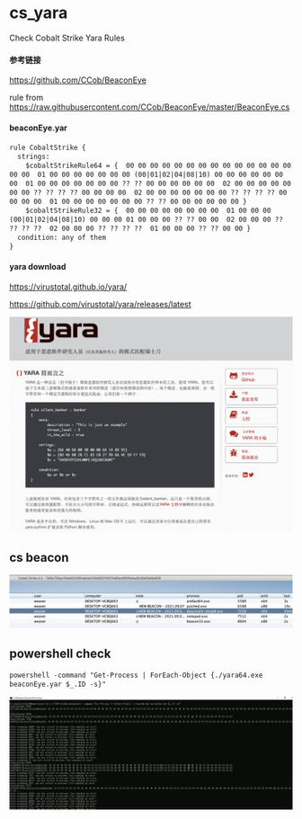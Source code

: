 # cs_yara 
Check Cobalt Strike Yara Rules

#### 参考链接
https://github.com/CCob/BeaconEye

rule from https://raw.githubusercontent.com/CCob/BeaconEye/master/BeaconEye.cs

#### beaconEye.yar

```
rule CobaltStrike { 
  strings:  
    $cobaltStrikeRule64 = {  00 00 00 00 00 00 00 00 00 00 00 00 00 00 00 00  01 00 00 00 00 00 00 00 (00|01|02|04|08|10) 00 00 00 00 00 00 00  01 00 00 00 00 00 00 00 ?? ?? 00 00 00 00 00 00  02 00 00 00 00 00 00 00 ?? ?? ?? ?? 00 00 00 00  02 00 00 00 00 00 00 00 ?? ?? ?? ?? 00 00 00 00  01 00 00 00 00 00 00 00 ?? ?? 00 00 00 00 00 00 } 
    $cobaltStrikeRule32 = {  00 00 00 00 00 00 00 00  01 00 00 00 (00|01|02|04|08|10) 00 00 00 01 00 00 00 ?? ?? 00 00  02 00 00 00 ?? ?? ?? ??  02 00 00 00 ?? ?? ?? ??  01 00 00 00 ?? ?? 00 00 }
  condition: any of them
}

```

#### yara download

https://virustotal.github.io/yara/


https://github.com/virustotal/yara/releases/latest

![](./images/yara.png)

## cs beacon

![](./images/cs-beacon.png)


## powershell check
```
powershell -command "Get-Process | ForEach-Object {./yara64.exe beaconEye.yar $_.ID -s}"
```

![](./images/beaconEye.png)
